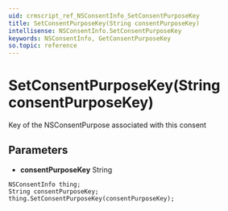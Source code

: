 ```yaml
---
uid: crmscript_ref_NSConsentInfo_SetConsentPurposeKey
title: SetConsentPurposeKey(String consentPurposeKey)
intellisense: NSConsentInfo.SetConsentPurposeKey
keywords: NSConsentInfo, GetConsentPurposeKey
so.topic: reference
---
```


# SetConsentPurposeKey(String consentPurposeKey)

Key of the NSConsentPurpose associated with this consent

## Parameters

* **consentPurposeKey** String

```crmscript
NSConsentInfo thing;
String consentPurposeKey;
thing.SetConsentPurposeKey(consentPurposeKey);
```

